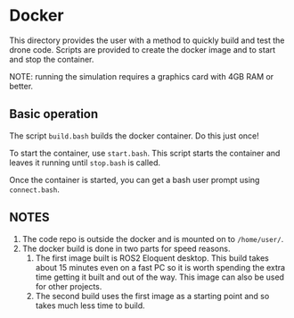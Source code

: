 # Docker

This directory provides the user with a method to quickly build and test the
drone code.  Scripts are provided to create the docker image and to start and
stop the container.

NOTE: running the simulation requires a graphics card with 4GB RAM or better.

## Basic operation

The script `build.bash` builds the docker container.  Do this just once!

To start the container, use `start.bash`.  This script starts the container
and leaves it running until `stop.bash` is called.

Once the container is started, you can get a bash user prompt using
`connect.bash`.

## NOTES

1. The code repo is outside the docker and is mounted on to `/home/user/`.
1. The docker build is done in two parts for speed reasons.
   1. The first image built is ROS2 Eloquent desktop.  This build takes about
   15 minutes even on a fast PC so it is worth spending the extra time getting
   it built and out of the way.  This image can also be used for other
   projects.
   2. The second build uses the first image as a starting point and so takes
   much less time to build.
